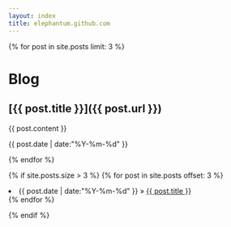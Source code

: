 ```yaml
---
layout: index
title: elephantum.github.com
---
```


{% for post in site.posts limit: 3 %}

Blog
====

[{{ post.title }}]({{ post.url }})
----------------------------------

{{ post.content }}

{{ post.date | date:"%Y-%m-%d" }}

{% endfor %}

{% if site.posts.size > 3 %}
  {% for post in site.posts offset: 3 %}
    <li>{{ post.date | date:"%Y-%m-%d" }} &raquo; <a href="{{ post.url }}">{{ post.title }}</a></li>
  {% endfor %}
  </ul>
{% endif %}
